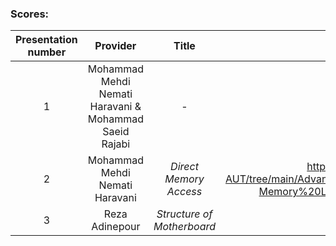  ### Scores:
| Presentation number | Provider | Title | File |
| :-: | :-:  | :-: | :-: |  
| 1 | Mohammad Mehdi Nemati Haravani & Mohammad Saeid Rajabi  | - | - |
| 2 | Mohammad Mehdi Nemati Haravani | _Direct Memory Access_ | https://github.com/rezaAdinepour/M.Sc-AUT/tree/main/Advanced%20Computer%20Architecture/Presentation/02-Memory%20Limitation%20in%20Computer%20Architecture |
| 3 | Reza Adinepour | _Structure of Motherboard_ | [here](https://github.com/rezaAdinepour/M.Sc-AUT/tree/main/Advanced%20Computer%20Architecture/Presentation/03-Motherboard%20Structure) |
